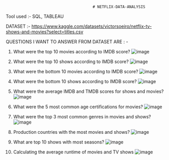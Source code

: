                                           # NETFLIX-DATA-ANALYSIS

Tool used :- SQL, TABLEAU 

DATASET :- https://www.kaggle.com/datasets/victorsoeiro/netflix-tv-shows-and-movies?select=titles.csv

 QUESTIONS I WANT TO ANSWER FROM DATASET ARE : -
 
 1) What were the top 10 movies according to IMDB score?
    ![image](https://github.com/abhishekalandikar/NETFLIX-DATA-ANALYSIS/assets/95140474/8ecb79b7-a09a-490d-b794-089254642335)

 2) What were the top 10 shows according to IMDB score?
    ![image](https://github.com/abhishekalandikar/NETFLIX-DATA-ANALYSIS/assets/95140474/992df266-c0c2-4ab7-9640-f785c6876326)

 3) What were the bottom 10 movies according to IMDB score?
    ![image](https://github.com/abhishekalandikar/NETFLIX-DATA-ANALYSIS/assets/95140474/58e29b84-b8f9-4820-b17f-594d8db0f429)

 4) What were the bottom 10 shows according to IMDB score?
    ![image](https://github.com/abhishekalandikar/NETFLIX-DATA-ANALYSIS/assets/95140474/2c496f77-f968-4c03-8dac-0ae6512f71c4)

 5) What were the average IMDB and TMDB scores for shows and movies?
    ![image](https://github.com/abhishekalandikar/NETFLIX-DATA-ANALYSIS/assets/95140474/fb0f4f98-cbb0-4a21-92ac-a47060c1cc17)

 6) What were the 5 most common age certifications for movies?
     ![image](https://github.com/abhishekalandikar/NETFLIX-DATA-ANALYSIS/assets/95140474/0892cc81-fed0-4fa6-81cb-a1ef4e5a6fc3)

 7) What were the top 3 most common genres in movies and shows?
     ![image](https://github.com/abhishekalandikar/NETFLIX-DATA-ANALYSIS/assets/95140474/cd67c851-c0a2-46db-8888-5297f2a81294)

 8) Production countries with the most movies and shows?
     ![image](https://github.com/abhishekalandikar/NETFLIX-DATA-ANALYSIS/assets/95140474/61eae3a3-51ad-4aeb-92bc-df1f8fc240be)

 9) What are top 10 shows with most seasons? 
    ![image](https://github.com/abhishekalandikar/NETFLIX-DATA-ANALYSIS/assets/95140474/62ecb896-3d63-468d-b96d-f4148ca65a50)
    
10) Calculating the average runtime of movies and TV shows 
    ![image](https://github.com/abhishekalandikar/NETFLIX-DATA-ANALYSIS/assets/95140474/fc5f293f-eeda-4186-b33b-3c501626b67b)
